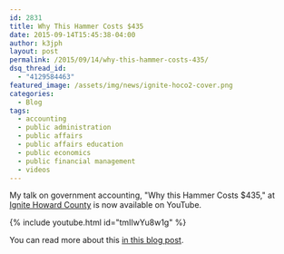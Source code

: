 ```yaml
---
id: 2831
title: Why This Hammer Costs $435
date: 2015-09-14T15:45:38-04:00
author: k3jph
layout: post
permalink: /2015/09/14/why-this-hammer-costs-435/
dsq_thread_id:
  - "4129584463"
featured_image: /assets/img/news/ignite-hoco2-cover.png
categories:
  - Blog
tags:
  - accounting
  - public administration
  - public affairs
  - public affairs education
  - public economics
  - public financial management
  - videos
---
```

My talk on government accounting, "Why this Hammer Costs $435," at [Ignite Howard County](http://ignitehowardcounty.com/) is now available on YouTube.

{% include youtube.html id="tmIIwYu8w1g" %}

You can read more about this [in this blog post](/2015/01/31/hammer/).
